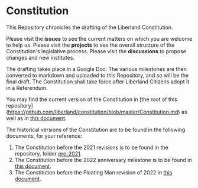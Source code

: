 # Constitution
This Repository chronicles the drafting of the Liberland Constitution. 

Please visit the **issues** to see the current matters on which you are welcome to help us. Please visit the **projects** to see the overall structure of the Constitution's legislative process. Please visit the **discussions** to propose changes and new institutes.

The drafting takes place in a Google Doc. The various milestones are then converted to markdown and uploaded to this Repository, and so will be the final draft. 
The Constitution shall take force after Liberland Citizens adopt it in a Referendum.

You may find the current version of the Constitution in [the root of this repository] (https://github.com/liberland/constitution/blob/master/Constitution.md) as well as in [this document](https://docs.google.com/document/d/1QL8BviN6l3eFKn3awEJVfz-Ito1qx8rL9WuE1Ua0KbA/edit#heading=h.p6j5ibx9hmok).

The historical versions of the Constitution are to be found in the following documents, for your reference:
1. The Constitution before the 2021 revisions is to be found in the repository, folder [pre-2021](https://github.com/liberland/constitution/tree/master/Pre-2021).
2. The Constitution before the 2022 anniversary milestone is to be found in [this document](https://docs.google.com/document/d/1XYfUNBRTn11Dy1N8G4yUC4JdbPTz4jlRKPwiRIrW9C4/edit#heading=h.xfki5fvfzdy1).
3. The Constitution before the Floating Man revision of 2022 in [this document](https://docs.google.com/document/d/1RYgEHcb2oMgYJOa2MWUxe8E0aHRIgDpsiMG21MACIVg/edit#).
